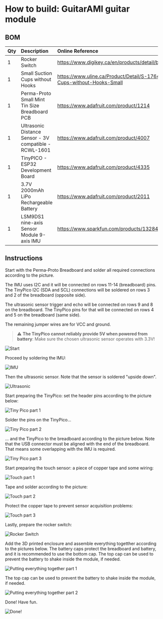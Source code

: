 # How to build: GuitarAMI guitar module

## BOM

| Qty | Description                                            | Online Reference                                                                            |
| --- |:-------------------------------------------------------|:------------------------------------------------------------------------------------------- |
| 1   | Rocker Switch                                          | https://www.digikey.ca/en/products/detail/bulgin/H8600VBACN/9598449                         |
| 1   | Small Suction Cups without Hooks                       | https://www.uline.ca/Product/Detail/S-17647/Store-Supplies/Suction-Cups-without-Hooks-Small |
| 1   | Perma-Proto Small Mint Tin Size Breadboard PCB         | https://www.adafruit.com/product/1214                                                       |
| 1   | Ultrasonic Distance Sensor - 3V compatible - RCWL-1601 | https://www.adafruit.com/product/4007                                                       |
| 1   | TinyPICO - ESP32 Development Board                     | https://www.adafruit.com/product/4335                                                       |
| 1   | 3.7V 2000mAh LiPo Rechargeable Battery                 | https://www.adafruit.com/product/2011                                                       |
| 1   | LSM9DS1 nine-axis Sensor Module 9-axis IMU             | https://www.sparkfun.com/products/13284                                                     |

## Instructions

Start with the Perma-Proto Breadboard and solder all required connections according to the picture.

The IMU uses I2C and it will be connected on rows 11-14 (breadboard) pins.
The TinyPico I2C (SDA and SCL) connections will be soldered on rows 3 and 2 of the breadboard (opposite side).

The ultrasonic sensor trigger and echo will be connected on rows 9 and 8 on the breadboard.
The TinyPico pins for that will be connected on rows 4 and 5 on the breadboard (same side).

The remaining jumper wires are for VCC and ground.

> :warning: **The TinyPico cannot reliably provide 5V when powered from battery**: Make sure the chosen ultrasonic sensor operates with 3.3V!

![Start](./images/01_start.jpg "Start")

Proceed by soldering the IMU:

![IMU](./images/02_imu.jpg "IMU")

Then the ultrasonic sensor. Note that the sensor is soldered "upside down".

![Ultrasonic](./images/03_ult.jpg "Ultrasonic")

Start preparing the TinyPico: set the header pins according to the picture below:

![Tiny Pico part 1](./images/04_tiny1.jpg "Tiny Pico part 1")

Solder the pins on the TinyPico...

![Tiny Pico part 2](./images/05_tiny2.jpg "Tiny Pico part 2")

... and the TinyPico to the breadboard according to the picture below.
Note that the USB connector must be aligned with the end of the breadboard.
That means some overlapping with the IMU is required.

![Tiny Pico part 3](./images/06_tiny3.jpg "Tiny Pico part 3")

Start preparing the touch sensor: a piece of copper tape and some wiring:

![Touch part 1](./images/07_touch1.jpg "Touch part 1")

Tape and solder according to the picture:

![Touch part 2](./images/08_touch2.jpg "Touch part 2")

Protect the copper tape to prevent sensor acquisition problems:

![Touch part 3](./images/09_touch3.jpg "Touch part 3")

Lastly, prepare the rocker switch:

![Rocker Switch](./images/10_switch.jpg "Rocker Switch")

Add the 3D printed enclosure and assemble everything togetther according to the pictures below.
The battery caps protect the breadboard and battery, and it is recommended to use the bottom cap.
The top cap can be used to prevent the battery to shake inside the module, if needed.

![Putting everything together part 1](./images/11_assembly.jpg "Putting everything together part 1")

The top cap can be used to prevent the battery to shake inside the module, if needed.

![Putting everything together part 2](./images/12_assembly2.jpg "Putting everything together part 2")

Done! Have fun.

![Done!](./images/13_done.jpg "Done!")
